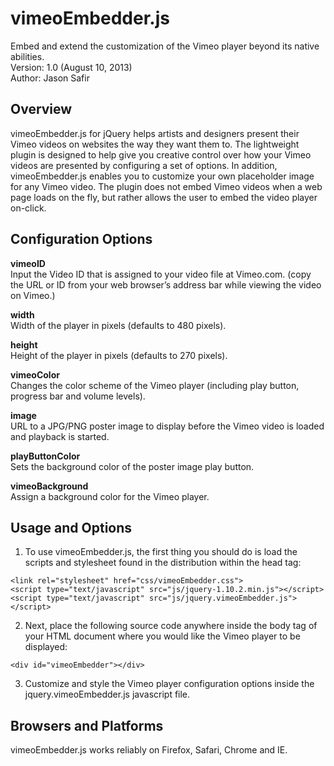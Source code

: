 vimeoEmbedder.js
================
Embed and extend the customization of the Vimeo player beyond its native abilities.<br>
Version: 1.0 (August 10, 2013)<br>
Author: Jason Safir

Overview
--------
vimeoEmbedder.js for jQuery helps artists and designers present their Vimeo videos on websites the way they want them to. The lightweight plugin is designed to help give you creative control over how your Vimeo videos are presented by configuring a set of options. In addition, vimeoEmbedder.js enables you to customize your own placeholder image for any Vimeo video. The plugin does not embed Vimeo videos when a web page loads on the fly, but rather allows the user to embed the video player on-click.

Configuration Options
---------------------

<b>vimeoID</b>
<br>Input the Video ID that is assigned to your video file at Vimeo.com. (copy the URL or ID from your web browser’s address bar while viewing the video on Vimeo.)

<b>width</b>
<br>Width of the player in pixels (defaults to 480 pixels).

<b>height</b>
<br>Height of the player in pixels (defaults to 270 pixels).

<b>vimeoColor</b>
<br>Changes the color scheme of the Vimeo player (including play button, progress bar and volume levels).

<b>image</b>
<br>URL to a JPG/PNG poster image to display before the Vimeo video is loaded and playback is started.

<b>playButtonColor</b>
<br>Sets the background color of the poster image play button.

<b>vimeoBackground</b>
<br>Assign a background color for the Vimeo player.

Usage and Options
-----------------

1) To use vimeoEmbedder.js, the first thing you should do is load the scripts and stylesheet found in the distribution within the head tag:

<pre><code>&lt;link rel=<span class="string">"stylesheet"</span> href=<span class="string">"css/vimeoEmbedder.css"</span>&gt;
&lt;script type=<span class="string">"text/javascript"</span> src=<span class="string">"js/jquery-1.10.2.min.js"</span>&gt;&lt;/script&gt;
&lt;script type=<span class="string">"text/javascript"</span> src=<span class="string">"js/jquery.vimeoEmbedder.js"</span>&gt;&lt;/script&gt;
</code></pre>

2) Next, place the following source code anywhere inside the body tag of your HTML document where you would like the Vimeo player to be displayed:

<pre><code>&lt;div id=<span class="string">"vimeoEmbedder"</span>&gt;&lt;/div&gt;</code></pre>

3) Customize and style the Vimeo player configuration options inside the jquery.vimeoEmbedder.js javascript file.

Browsers and Platforms
----------------------

vimeoEmbedder.js works reliably on Firefox, Safari, Chrome and IE.

